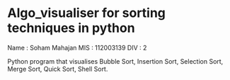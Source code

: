 # Algo_visualiser for sorting techniques in python

Name : Soham Mahajan
MIS  : 112003139
DIV  : 2

Python program that visualises Bubble Sort, Insertion Sort, Selection Sort, Merge Sort, Quick Sort, Shell Sort.
